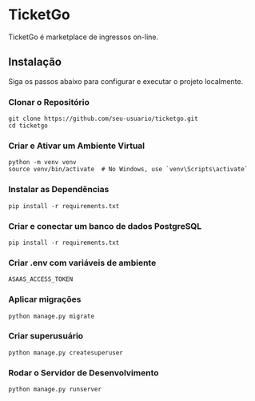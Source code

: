 # TicketGo

TicketGo é marketplace de ingressos on-line.

## Instalação

Siga os passos abaixo para configurar e executar o projeto localmente.

### Clonar o Repositório

```
git clone https://github.com/seu-usuario/ticketgo.git
cd ticketgo
````

### Criar e Ativar um Ambiente Virtual
```
python -m venv venv
source venv/bin/activate  # No Windows, use `venv\Scripts\activate`
```

### Instalar as Dependências
```
pip install -r requirements.txt
```

### Criar e conectar um banco de dados PostgreSQL 
```
pip install -r requirements.txt
```

### Criar .env com variáveis de ambiente 
```
ASAAS_ACCESS_TOKEN
```

### Aplicar migrações 
```
python manage.py migrate
```

### Criar superusuário 
```
python manage.py createsuperuser
```

### Rodar o Servidor de Desenvolvimento
```
python manage.py runserver
```

